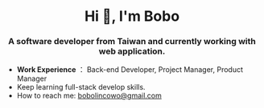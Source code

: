 <h1 align="center">Hi 👋, I'm Bobo</h1>
<h3 align="center">A software developer from Taiwan and currently working with web application.</h3>

- **Work Experience** ： Back-end Developer, Project Manager, Product Manager
- Keep learning full-stack develop skills.
- How to reach me: bobolincowo@gmail.com

<!--
**BoboLin945/BoboLin945** is a ✨ _special_ ✨ repository because its `README.md` (this file) appears on your GitHub profile.

Here are some ideas to get you started:

- 🔭 I’m currently working on ...
- 🌱 I’m currently learning ...
- 👯 I’m looking to collaborate on ...
- 🤔 I’m looking for help with ...
- 💬 Ask me about ...
- 📫 How to reach me: ...
- 😄 Pronouns: ...
- ⚡ Fun fact: ...
-->
